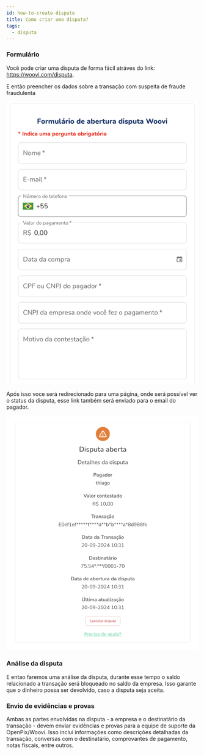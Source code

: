 ```yaml
---
id: how-to-create-dispute
title: Como criar uma disputa?
tags:
  - disputa
---
```


### Formulário

Você pode criar uma disputa de forma fácil atráves do link: https://woovi.com/disputa.

E então preencher os dados sobre a transação com suspeita de fraude fraudulenta

![dispute-form](./__assets__/dispute-form.png)

Após isso voce será redirecionado para uma página, onde será possível ver o status da disputa, esse link também será enviado para o email do pagador.

![dispute-page](./__assets__/dispute-page.png)

### Análise da disputa

E entao faremos uma análise da disputa, durante esse tempo o saldo relacionado a transação será bloqueado no saldo da empresa. Isso garante que o dinheiro possa ser devolvido, caso a disputa seja aceita.

### Envio de evidências e provas

Ambas as partes envolvidas na disputa - a empresa e o destinatário da transação - devem enviar evidências e provas para a equipe de suporte da OpenPix/Woovi. Isso inclui informações como descrições detalhadas da transação, conversas com o destinatário, comprovantes de pagamento, notas fiscais, entre outros.
